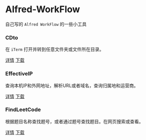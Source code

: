 # Alfred-WorkFlow
自己写的 `Alfred WorkFlow` 的一些小工具

### CDto
在 `iTerm`  打开并转到任意文件夹或文件所在目录。


[详情](https://github.com/qbosen/Alfred-WorkFlow/blob/master/CDto/README.md)
[下载](https://github.com/qbosen/Alfred-WorkFlow/raw/master/CDto/CD.alfredworkflow)

### EffectiveIP
查询本机IP和外网地址，解析URL或者域名，查询归属地和运营商。

[详情](https://github.com/qbosen/Alfred-WorkFlow/blob/master/EffectiveIP/README.md)
[下载](https://github.com/qbosen/Alfred-WorkFlow/raw/master/EffectiveIP/Effective%20IP.alfredworkflow)

### FindLeetCode
根据题目名称查找题号，或者通过题号查找题目。在网页搜索或查看。

[详情](https://github.com/qbosen/Alfred-WorkFlow/blob/master/FindLeetCode/README.md)
[下载](https://github.com/qbosen/Alfred-WorkFlow/raw/master/FindLeetCode/FindLeetCode.alfredworkflow)